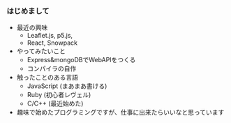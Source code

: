 ### はじめまして
- 最近の興味
  - Leaflet.js, p5.js, 
  - React, Snowpack
- やってみたいこと
  - Express&mongoDBでWebAPIをつくる
  - コンパイラの自作
- 触ったことのある言語
  - JavaScript (まあまあ書ける)
  - Ruby (初心者レヴェル)
  - C/C++ (最近始めた)
- 趣味で始めたプログラミングですが、仕事に出来たらいいなと思っています
